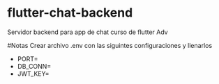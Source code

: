 # flutter-chat-backend
Servidor backend para app de chat curso de flutter Adv



#Notas
Crear archivo .env con las siguintes configuraciones y llenarlos

- PORT= 
- DB_CONN=
- JWT_KEY=
